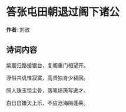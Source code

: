 # 答张屯田朝退过阁下诸公

**作者**: 刘攽

## 诗词内容

紫宸归路接银台，复阁重门相望开。

浮俗共讥惟寂寞，高贤独肯少裴回。

照人珠玉惊尘骨，落笔埙箎写逸才。

白日自嫌天上乐，不应沧海隔蓬莱。

